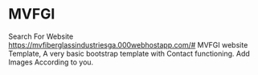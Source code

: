 # MVFGI
Search For Website 
https://mvfiberglassindustriesga.000webhostapp.com/#
MVFGI website Template, A very basic bootstrap template with Contact functioning. Add Images According to you.
